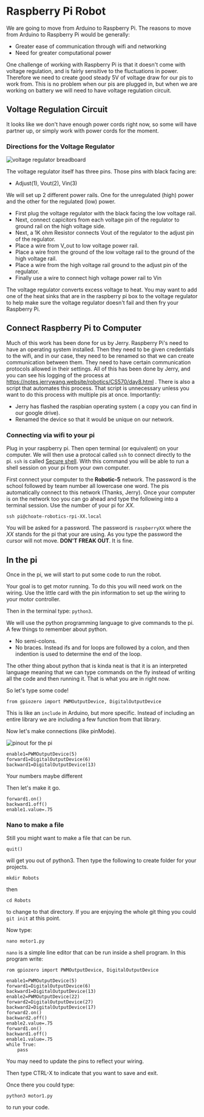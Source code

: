 # Raspberry Pi Robot

We are going to move from Arduino to Raspberry Pi. The reasons to move
from Arduino to Raspberry Pi would be generally:

* Greater ease of communication through wifi and networking
* Need for greater computational power

One challenge of working with Raspberry Pi is that it doesn't come 
with voltage regulation, and is fairly sensitive to the fluctuations
in power. Therefore we need to create good steady 5V of voltage draw
for our pis to work from. This is no problem when our pis are plugged 
in, but when we are working on battery we will need to have voltage 
regulation circuit. 

## Voltage Regulation Circuit

It looks like we don't have enough power cords right now, so some 
will have partner up, or simply work with power cords for the moment.

### Directions for the Voltage Regulator

![voltage regulator breadboard]("https://github.com/mbardoe/rasppirobot/blob/master/assets/VoltageRegulator_bb.png")


The voltage regulator itself has three pins. Those pins with 
black facing are:

* Adjust(1), Vout(2), Vin(3)

We will set up 2 different power rails. One for the unregulated (high)
power and the other for the regulated (low) power.

* First plug the voltage regulator with the black facing the low voltage
rail. 
* Next, connect capicitors from each voltage pin of the regulator 
to ground rail on the high voltage side.
* Next, a 1K ohm Resistor connects Vout of the regulator to 
the adjust pin of the regulator.
* Place a wire from V_out to low voltage power rail. 
* Place a wire from the ground of the low voltage rail to the 
ground of the high voltage rail.
* Place a wire from the high voltage rail ground to the adjust pin 
of the regulator.
* Finally use a wire to connect high voltage power rail to Vin

The voltage regulator converts excess voltage to heat. You may
want to add one of the heat sinks that are in the raspberry pi box 
to the voltage regulator to help make sure the voltage regulator 
doesn't fail and then fry your Raspberry Pi.


## Connect Raspberry Pi to Computer

Much of this work has been done for us by Jerry. Raspberry Pi's need
to have an operating system installed. Then they need to be given 
credentials to the wifi, and in our case, they need to be renamed so
that we can create communication between them. They need to have 
certain communication protocols allowed in their settings. All of this
has been done by Jerry, and you can see his logging of the process at
https://notes.jerrywang.website/robotics/CS570/day8.html . There 
is also a script that automates this process. That script is unnecessary
unless you want to do this process with multiple pis at once. Importantly:

* Jerry has flashed the raspbian operating system ( a copy you can find in our google drive). 
* Renamed the device so that it would be unique on our network. 

### Connecting via wifi to your pi

Plug in your raspberry pi. Then open terminal (or equivalent) on your computer.
We will then use a protocal called ```ssh``` to connect directly to the pi.
```ssh``` is called [Secure shell](https://en.wikipedia.org/wiki/Secure_Shell). With this command you will be able to run a shell session on your pi from your own computer. 

First connect your computer to the **Robotic-5** network. The password is the school followed by team number all lowercase one word. The pis automatically connect to this network (Thanks, Jerry). Once your computer
is on the network too you can go ahead and type the following into a terminal session. Use the number of your pi for *XX*.

```ssh pi@choate-robotics-rpi-XX.local```

You will be asked for a password. The password is ```raspberryXX``` where the *XX* stands for the pi that your are using. As you type the password the cursor will not move. **DON'T FREAK OUT**. It is fine.

## In the pi

Once in the pi, we will start to put some code to run the robot.

Your goal is to get motor running. To do this you will need work on the 
wiring. Use the little card with the pin information to set up the 
wiring to your motor controller.

Then in the terminal type: ```python3```. 

We will use the python programming language to give commands to the pi.
A few things to remember about python.

* No semi-colons.
* No braces. Instead ifs and for loops are followed by a colon, and 
then indention is used to determine the end of the loop.

The other thing about python that is kinda neat is that it is an interpreted
language meaning that we can type commands on the fly instead of writing all 
the code and then running it. That is what you are in right now. 

So let's type some code!

```
from gpiozero import PWMOutputDevice, DigitalOutputDevice
```
This is like an ```include``` in Arduino, but more specific. Instead of 
including an entire library we are including a few function from that library.

Now let's make connections (like pinMode).

![pinout for the pi](https://github.com/mbardoe/rasppirobot/blob/master/assets/pipinout.jpeg)


```
enable1=PWMOutputDevice(5)
forward1=DigitalOutputDevice(6)
backward1=DigitalOutputDevice(13)
```
Your numbers maybe different

Then let's make it go.

```
forward1.on()
backward1.off()
enable1.value=.75
```

### Nano to make a file

Still you might want to make a file that can be run.

```
quit()
```
will get you out of python3. Then type the following to create folder
for your projects.

```
mkdir Robots
```
then

```
cd Robots
```
to change to that directory. If you are enjoying the whole git thing you
could ```git init``` at this point. 

Now type:

```
nano motor1.py
```

```nano``` is a simple line editor that can be run inside a shell program. 
In this program write:

```
rom gpiozero import PWMOutputDevice, DigitalOutputDevice

enable1=PWMOutputDevice(5)
forward1=DigitalOutputDevice(6)
backward1=DigitalOutputDevice(13)
enable2=PWMOutputDevice(22)
forward2=DigitalOutputDevice(27)
backward2=DigitalOutputDevice(17)
forward2.on()
backward2.off()
enable2.value=.75
forward1.on()
backward1.off()
enable1.value=.75
while True:
    pass
```
You may need to update the pins to reflect your wiring. 

Then type CTRL-X to indicate that you want to save and exit. 

Once there you could type:

```
python3 motor1.py
```
to run your code.
